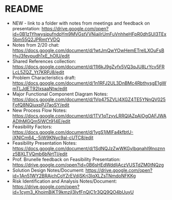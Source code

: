 # README #

* NEW - link to a folder with notes from meetings and feedback on presentation: https://drive.google.com/open?id=0B1z1YhwysipufndpYm9MVGstVVNjajlrUmFuVnhheHFpR0dhSUl3TEx5bm55Q2JPRmtYVDQ
* Notes from 2/20 chat: https://docs.google.com/document/d/1wtJmQwYOwHemETrelLXOuFsBHyJ3fevpudh1xE_hOlU/edit
* Shared References collection: https://docs.google.com/document/d/11l6kJ9gZvfx5VQ3qJU8LrYcv5FRLcL5ZQZ_Yt7KRPJ8/edit
* Problem Characteristics draft: https://docs.google.com/document/d/1n1RFJ2UL3DnBMc4RbthysgE1gWmTLJdET92lxsaaNtw/edit
* Major Functional Component Diagram Notes: https://docs.google.com/document/d/1Vp475ZVLl4XGZ4TE5YNnQV025FofQ8NQjuxpPJ7aoSY/edit
* New Process Flow Notes: https://docs.google.com/document/d/1TV1qTzyvLRRQlAZpAIOgOAFJWAADIhMGQm5IWCt914E/edit
* Feasibility Factors: https://docs.google.com/document/d/1vgS1jMIFa4kfbtU-jXNlCm64_-5iW9KNyc9al-cUTC8/edit
* Feasibility Presentation Notes: https://docs.google.com/document/d/1SdNQJzZwWKGylbqnahI9lnoznnz5BXLTVQmb6bNrtTI/edit
* Prof. Brunelle feedback on Feasibility Presentation: https://drive.google.com/open?id=0B6sHEdWddljAczVUSTdZM0tNQzg
* Solution Design Notes/Document: https://drive.google.com/open?id=1An51WY2BRAjchCoYZrEVdjSKrj3IqXLZsTNmdoNFKKg
* Risk Identification and Analysis Notes/Document: https://drive.google.com/open?id=1cym3_KhoimBiKT9kmzjl3lvfFnQjC1r3QQ9QO4bUuyU